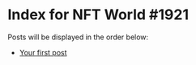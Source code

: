 # Index for NFT World #1921
Posts will be displayed in the order below:

- [Your first post](./001-first.md)

